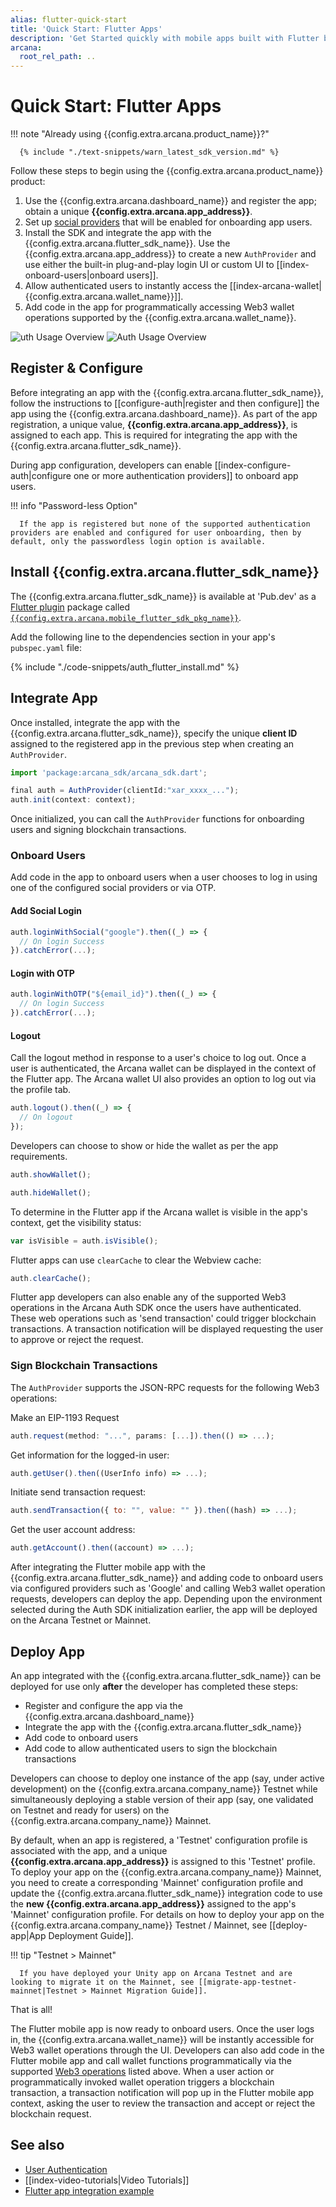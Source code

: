 ```yaml
---
alias: flutter-quick-start
title: 'Quick Start: Flutter Apps'
description: 'Get Started quickly with mobile apps built with Flutter by following these step-by-step instructions. Register the app, obtain a ClientID and then integrate the app with the Arcana Auth SDK.'
arcana:
  root_rel_path: ..
---
```


# Quick Start: Flutter Apps

!!! note "Already using {{config.extra.arcana.product_name}}?"
  
      {% include "./text-snippets/warn_latest_sdk_version.md" %}

Follow these steps to begin using the {{config.extra.arcana.product_name}} product:

1. Use the {{config.extra.arcana.dashboard_name}} and register the app; obtain a unique **{{config.extra.arcana.app_address}}**.
2. Set up [social providers]({{page.meta.arcana.root_rel_path}}/concepts/authtype/arcanaauth.md#supported-authentication-mechanisms) that will be enabled for onboarding app users.
3. Install the SDK and integrate the app with the {{config.extra.arcana.flutter_sdk_name}}. Use the {{config.extra.arcana.app_address}} to create a new `AuthProvider` and use either the built-in plug-and-play login UI or custom UI to [[index-onboard-users|onboard users]].
4. Allow authenticated users to instantly access the [[index-arcana-wallet| {{config.extra.arcana.wallet_name}}]].
5. Add code in the app for programmatically accessing Web3 wallet operations supported by the {{config.extra.arcana.wallet_name}}.

<img class="an-screenshots" src="/img/an_auth_usage_overview_light.png#only-light" alt="uth Usage Overview"/>
<img class="an-screenshots" src="/img/an_auth_usage_overview_dark.png#only-dark" alt="Auth Usage Overview"/>

## Register & Configure

Before integrating an app with the {{config.extra.arcana.flutter_sdk_name}}, follow the instructions to [[configure-auth|register and then configure]] the app using the {{config.extra.arcana.dashboard_name}}. As part of the app registration, a unique value, **{{config.extra.arcana.app_address}}**, is assigned to each app. This is required for integrating the app with the {{config.extra.arcana.flutter_sdk_name}}.

During app configuration, developers can enable [[index-configure-auth|configure one or more authentication providers]]  to onboard app users.

!!! info "Password-less Option"

      If the app is registered but none of the supported authentication providers are enabled and configured for user onboarding, then by default, only the passwordless login option is available.

## Install {{config.extra.arcana.flutter_sdk_name}}

The {{config.extra.arcana.flutter_sdk_name}} is available at 'Pub.dev' as a [Flutter plugin](https://docs.flutter.dev/packages-and-plugins/developing-packages) package called [`{{config.extra.arcana.mobile_flutter_sdk_pkg_name}}`](https://pub.dev/packages/arcana_auth_flutter). 

Add the following line to the dependencies section in your app's `pubspec.yaml` file:

{% include "./code-snippets/auth_flutter_install.md" %}

## Integrate App

Once installed, integrate the app with the {{config.extra.arcana.flutter_sdk_name}}, specify the unique **client ID** assigned to the registered app in the previous step when creating an `AuthProvider`.

```javascript
import 'package:arcana_sdk/arcana_sdk.dart';

final auth = AuthProvider(clientId:"xar_xxxx_...");
auth.init(context: context);
```

Once initialized, you can call the `AuthProvider` functions for onboarding users and signing blockchain transactions.

### Onboard Users

Add code in the app to onboard users when a user chooses to log in using one of the configured social providers or via OTP.  

#### Add Social Login

```js
auth.loginWithSocial("google").then((_) => {
  // On login Success
}).catchError(...);
```

#### Login with OTP

```js
auth.loginWithOTP("${email_id}").then((_) => {
  // On login Success
}).catchError(...);
```

#### Logout

Call the logout method in response to a user's choice to log out.  Once a user is authenticated, the Arcana wallet can be displayed in the context of the Flutter app. The Arcana wallet UI also provides an option to log out via the profile tab.

```js
auth.logout().then((_) => {
  // On logout
});
```

Developers can choose to show or hide the wallet as per the app requirements. 

```js
auth.showWallet();
```

```js
auth.hideWallet();
```

To determine in the Flutter app if the Arcana wallet is visible in the app's context, get the visibility status:

```js
var isVisible = auth.isVisible();
```

Flutter apps can use `clearCache` to clear the Webview cache:

```js
auth.clearCache();
```

Flutter app developers can also enable any of the supported Web3 operations in the Arcana Auth SDK once the users have authenticated. These web operations such as 'send transaction' could trigger blockchain transactions. A transaction notification will be displayed requesting the user to approve or reject the request.

### Sign Blockchain Transactions

The `AuthProvider` supports the JSON-RPC requests for the following Web3 operations:

Make an EIP-1193 Request

```js
auth.request(method: "...", params: [...]).then(() => ...);
```

Get information for the logged-in user:

```js
auth.getUser().then((UserInfo info) => ...);
```

Initiate send transaction request:

```js
auth.sendTransaction({ to: "", value: "" }).then((hash) => ...);
```

Get the user account address:

```js
auth.getAccount().then((account) => ...);
```

After integrating the Flutter mobile app with the {{config.extra.arcana.flutter_sdk_name}} and adding code to onboard users via configured providers such as 'Google' and calling Web3 wallet operation requests, developers can deploy the app.  Depending upon the environment selected during the Auth SDK initialization earlier, the app will be deployed on the Arcana Testnet or Mainnet.

## Deploy App

An app integrated with the {{config.extra.arcana.flutter_sdk_name}} can be deployed for use only **after** the developer has completed these steps:

* Register and configure the app via the {{config.extra.arcana.dashboard_name}} 
* Integrate the app with the {{config.extra.arcana.flutter_sdk_name}} 
* Add code to onboard users 
* Add code to allow authenticated users to sign the blockchain transactions

Developers can choose to deploy one instance of the app (say, under active development) on the {{config.extra.arcana.company_name}} Testnet while simultaneously deploying a stable version of their app (say, one validated on Testnet and ready for users) on the {{config.extra.arcana.company_name}} Mainnet.

By default, when an app is registered, a 'Testnet' configuration profile is associated with the app, and a unique **{{config.extra.arcana.app_address}}** is assigned to this 'Testnet' profile. To deploy your app on the {{config.extra.arcana.company_name}} Mainnet, you need to create a corresponding 'Mainnet' configuration profile and update the {{config.extra.arcana.flutter_sdk_name}} integration code to use the **new {{config.extra.arcana.app_address}}** assigned to the app's 'Mainnet' configuration profile. For details on how to deploy your app on the {{config.extra.arcana.company_name}} Testnet / Mainnet, see [[deploy-app|App Deployment Guide]].

!!! tip "Testnet > Mainnet"

      If you have deployed your Unity app on Arcana Testnet and are looking to migrate it on the Mainnet, see [[migrate-app-testnet-mainnet|Testnet > Mainnet Migration Guide]].

That is all!

The Flutter mobile app is now ready to onboard users. Once the user logs in, the {{config.extra.arcana.wallet_name}} will be instantly accessible for Web3 wallet operations through the UI. Developers can also add code in the Flutter mobile app and call wallet functions programmatically via the supported [Web3 operations](#web3-operations) listed above. When a user action or programmatically invoked wallet operation triggers a blockchain transaction, a transaction notification will pop up in the Flutter mobile app context, asking the user to review the transaction and accept or reject the blockchain request.

## See also

* [User Authentication]({{page.meta.arcana.root_rel_path}}/concepts/authtype/arcanaauth.md)
* [[index-video-tutorials|Video Tutorials]]
* [Flutter app integration example](https://github.com/arcana-network/auth-examples)